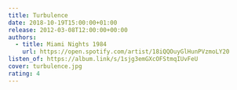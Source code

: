 ```yaml
---
title: Turbulence
date: 2018-10-19T15:00:00+01:00
release: 2012-03-08T12:00:00+00:00
authors:
  - title: Miami Nights 1984
    url: https://open.spotify.com/artist/18iQQOuyGlHunPVzmoLY20
listen_of: https://album.link/s/1sjg3emGXcOFStmqIUvFeU
cover: turbulence.jpg
rating: 4
---
```

